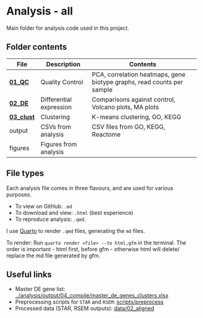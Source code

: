 # Analysis - all

Main folder for analysis code used in this project. 

## Folder contents

File                   | Description                | Contents
-----------------------| ---------------------------| ----------------------------------------------|
**[01_QC](01_QC/)**       | Quality Control         | PCA, correlation heatmaps, gene biotype graphs, read counts per sample
**[02_DE](02_DE/)**       | Differential expression | Comparisons against control, Volcano plots, MA plots
**[03_clust](03_clust/)** | Clustering              | K-means clustering, GO, KEGG
output                    | CSVs from analysis      | CSV files from GO, KEGG, Reactome
figures                   | Figures from analysis   |


## File types
Each analysis file comes in three flavours, and are used for various purposes. 

* To view on GitHub: `.md`
* To download and view: `.html` (best experience)
* To reproduce analysis: `.qmd`. 

I use [Quarto](https://quarto.org) to render `.qmd` files, generating the `md` files. 

To render: Run `quarto render <file> --to html,gfm` in the terminal. The order is important - html first, before gfm - otherwise html will delete/ replace the md file generated by gfm. 

## Useful links 
* Master DE gene list: [../analysis/output/04_compile/master_de_genes_clusters.xlsx](../analysis/output/04_compile/master_de_genes_clusters.xlsx)
* Preprocessing scripts for `STAR` and `RSEM`: [scripts/preprocess](../scripts/preprocess/)
* Processed data (STAR, RSEM outputs): [data/02_aligned](../data/02_aligned/) 
        
